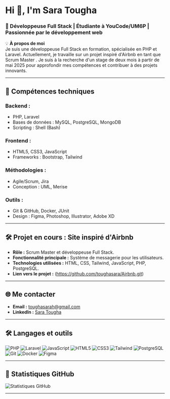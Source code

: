 # Hi 👋, I'm Sara Tougha

### 🚀 Développeuse Full Stack | Étudiante à YouCode/UM6P | Passionnée par le développement web

💡 **À propos de moi**  
Je suis une développeuse Full Stack en formation, spécialisée en PHP et Laravel. Actuellement, je travaille sur un projet inspiré d'Airbnb en tant que Scrum Master . Je suis à la recherche d'un stage de deux mois à partir de mai 2025 pour approfondir mes compétences et contribuer à des projets innovants.

---

## 🌟 **Compétences techniques**

### **Backend :**
- PHP, Laravel
- Bases de données : MySQL, PostgreSQL, MongoDB
- Scripting : Shell (Bash)

### **Frontend :**
- HTML5, CSS3, JavaScript
- Frameworks : Bootstrap, Tailwind

### **Méthodologies :**
- Agile/Scrum, Jira
- Conception : UML, Merise

### **Outils :**
- Git & GitHub, Docker, JUnit
- Design : Figma, Photoshop, Illustrator, Adobe XD

---

## 🛠️ **Projet en cours : Site inspiré d'Airbnb**

- **Rôle :** Scrum Master et développeuse Full Stack.
- **Fonctionnalité principale :** Système de messagerie pour les utilisateurs.
- **Technologies utilisées :** HTML, CSS, Tailwind, JavaScript, PHP, PostgreSQL.
- **Lien vers le projet :** (https://github.com/toughasara/Airbnb.git)

---

## 🌐 **Me contacter**

- **Email :** toughasarah@gmail.com
- **LinkedIn :** [Sara Tougha]([https://www.linkedin.com/in/sara-tougha](https://www.linkedin.com/in/sara-tougha-4880ba271/))

---

## 🛠️ **Langages et outils**

![PHP](https://img.shields.io/badge/-PHP-777BB4?logo=php&logoColor=white)
![Laravel](https://img.shields.io/badge/-Laravel-FF2D20?logo=laravel&logoColor=white)
![JavaScript](https://img.shields.io/badge/-JavaScript-F7DF1E?logo=javascript&logoColor=black)
![HTML5](https://img.shields.io/badge/-HTML5-E34F26?logo=html5&logoColor=white)
![CSS3](https://img.shields.io/badge/-CSS3-1572B6?logo=css3&logoColor=white)
![Tailwind](https://img.shields.io/badge/-Tailwind_CSS-06B6D4?logo=tailwind-css&logoColor=white)
![PostgreSQL](https://img.shields.io/badge/-PostgreSQL-4169E1?logo=postgresql&logoColor=white)
![Git](https://img.shields.io/badge/-Git-F05032?logo=git&logoColor=white)
![Docker](https://img.shields.io/badge/-Docker-2496ED?logo=docker&logoColor=white)
![Figma](https://img.shields.io/badge/-Figma-F24E1E?logo=figma&logoColor=white)

---

## 🌟 **Statistiques GitHub**

![Statistiques GitHub](https://github-readme-stats.vercel.app/api?username=hougdosage&show_icons=true&theme=radical)

---
<!--
**toughasara/toughasara** is a ✨ _special_ ✨ repository because its `README.md` (this file) appears on your GitHub profile.

Here are some ideas to get you started:

- 🔭 I’m currently working on ...
- 🌱 I’m currently learning ...
- 👯 I’m looking to collaborate on ...
- 🤔 I’m looking for help with ...
- 💬 Ask me about ...
- 📫 How to reach me: ...
- 😄 Pronouns: ...
- ⚡ Fun fact: ...
-->
